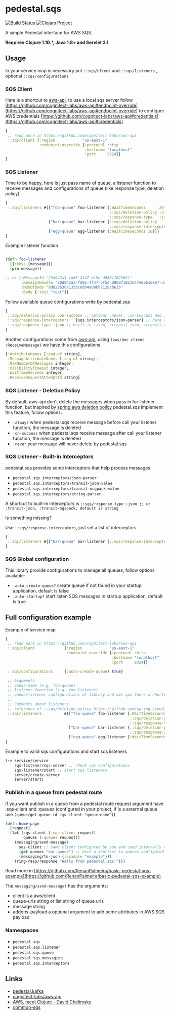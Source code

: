 
# pedestal.sqs

[![Build Status](https://travis-ci.org/RenanPalmeira/pedestal.sqs.svg?branch=master)](https://travis-ci.org/RenanPalmeira/pedestal.sqs)
[![Clojars Project](https://img.shields.io/clojars/v/pedestal.sqs.svg)](https://clojars.org/pedestal.sqs)

A simple Pedestal interface for AWS SQS.

**Requires Clojure 1.10.*, Java 1.8+ and Servlet 3.1**

## Usage

In your service map is necessary put `::sqs/client` and `::sqs/listeners`  , optional `::sqs/configurations`

### SQS Client

Here is a shortcut to [aws-api](https://github.com/cognitect-labs/aws-api), to use a local sqs server follow [https://github.com/cognitect-labs/aws-api#endpoint-override](https://github.com/cognitect-labs/aws-api#endpoint-override) to configure AWS credentials [https://github.com/cognitect-labs/aws-api#credentials](https://github.com/cognitect-labs/aws-api#credentials)

```clojure
{
 ;; read more in https://github.com/cognitect-labs/aws-api
 ::sqs/client {:region            "us-east-1"
               :endpoint-override {:protocol :http
                                   :hostname "localhost"
                                   :port     9324}}
}
```

### SQS Listener

Time to be happy, here is just pass name of queue, a listener function to receive messages and configurations of queue (like response type, deletion policy)

```clojure
{
 ::sqs/listeners #{["foo-queue" foo-listener {:WaitTimeSeconds      20
                                              ::sqs/deletion-policy :always
                                              ::sqs/response-type   :json}]
                   ["bar-queue" bar-listener {::sqs/deletion-policy       :on-success
                                              ::sqs/response-interceptors [sqs.interceptors/json-parser]}]
                   ["egg-queue" egg-listener {:WaitTimeSeconds 10}]}
}
```

Example listener function

```clojure

(defn foo-listener
  [{:keys [message]}]
  (prn message))

;; => {:MessageId "29d942a3-fd85-4f47-bf5d-d966f102364f"
       :ReceiptHandle "29d942a3-fd85-4f47-bf5d-d966f102364f#60b168b7-3a33-482e-a0e3-a9dd77b679b7"
       :MD5OfBody "9d822b36a135bc8d94a09b67128cb63b"
       :Body {:test "test"}}

```

Follow available queue configurations write by pedestal.sqs

```clojure
{
 ::sqs/deletion-policy :on-success ;; options :never, :on-success and :always, default is :never
 ::sqs/response-interceptors ``[sqs.interceptors/json-parser] ;; here we have access a put interceptors to manage received messages
 ::sqs/response-type :json ;; built-in :json, :transit-json, :transit-mgspack, default is string
}
```

Another configurations come from [aws-api](https://github.com/cognitect-labs/aws-api), using `(aws/doc client :ReceiveMessage)` we have this configurations

```clojure
{:AttributeNames [:seq-of string],
 :MessageAttributeNames [:seq-of string],
 :MaxNumberOfMessages integer,
 :VisibilityTimeout integer,
 :WaitTimeSeconds integer,
 :ReceiveRequestAttemptId string}
```

### SQS Listener - Deletion Policy

By default, aws-api don't delete the messages when pass in for listener function, but inspired by [spring aws deletion policy](https://stackoverflow.com/questions/45710139/spring-cloud-aws-sqs-deletion-policy)  pedestal.sqs implement this feature, follow options:

* `:always` when pedestal.sqs receive message before call your listener function, the message is deleted
* `:on-success` when pedestal.sqs receive message after call your listener function, the message is deleted
* `:never` your message will never delete by pedestal.sqs

### SQS Listener - Built-in Interceptors

pedestal.sqs provides some interceptors that help process messages.

* `pedestal.sqs.interceptors/json-parser`
* `pedestal.sqs.interceptors/transit-json-value`
* `pedestal.sqs.interceptors/transit-msgpack-value`
* `pedestal.sqs.interceptors/string-parser`

A shortcut to built-in interceptors is `::sqs/response-type :json ;; or :transit-json, :transit-mgspack, default is string`

Is something missing?

Use `::sqs/response-interceptors`, just set a list of interceptors

```clojure
{
 ::sqs/listeners #{["bar-queue" bar-listener {::sqs/response-interceptors [sqs.interceptors/transit-json-parser]}]
}
```

### SQS Global configuration

This library provide configurations to manage all queues, follow options available:

* `:auto-create-queue?` create queue if not found in your startup application, default is false
* `:auto-startup?` start listen SQS messages in startup application, default is true

## Full configuration example

Example of service map

```clojure
{
 ;; read more in https://github.com/cognitect-labs/aws-api
 ::sqs/client             {:region            "us-east-1"
                           :endpoint-override {:protocol :http
                                               :hostname "localhost"
                                               :port     9324}}

 ::sqs/configurations     {:auto-create-queue? true}

 ;; Arguments
 ;; queue-name (e.g. foo-queue)
 ;; listener function (e.g. foo-listener)
 ;; queue/listener configurations of library and aws-api (here a shortcut to (aws/doc :ReceiveMessage))
 ;;
 ;; Comments about listeners
 ;; reference of ::sqs/deletion-policy https://github.com/spring-cloud/spring-cloud-aws/blob/v2.1.2.RELEASE/spring-cloud-aws-messaging/src/main/java/org/springframework/cloud/aws/messaging/listener/SqsMessageDeletionPolicy.java#L45
 ::sqs/listeners          #{["foo-queue" foo-listener {:WaitTimeSeconds      20
                                                       ::sqs/deletion-policy :always
                                                       ::sqs/response-type   :json}]
                            ["bar-queue" bar-listener {::sqs/deletion-policy       :on-success
                                                       ::sqs/response-interceptors [sqs.interceptors/json-parser]}]
                            ["egg-queue" egg-listener {:WaitTimeSeconds 10}]}
}
```

Example to valid sqs configurations and start sqs listeners

```clojure
(-> service/service
    sqs-listener/sqs-server ;; check sqs configurations
    sqs-listener/start ;; start sqs listeners
    server/create-server
    server/start)
```

### Publish in a queue from pedestal route

If you want publish in a queue from a pedestal route request argument have :sqs-client and :queues (configured in your project, if is a external queue use `(queue/get-queue-id sqs-client "queue-name")`) 

```clojure
(defn home-page
  [request]
  (let [sqs-client (:sqs-client request)
        queues (:queues request)]
    (messaging/send-message!
      sqs-client ;; same client configured by you and used internally of pedestal.sqs
      (get queues "bar-queue") ;; here a shortcut to queues configured in your project
      (messaging/to-json {:example "example"}))
    (ring-resp/response "Hello from pedestal.sqs!")))
```

Read more in [https://github.com/RenanPalmeira/basic-pedestal-sqs-example](https://github.com/RenanPalmeira/basic-pedestal-sqs-example)

The `messaging/send-message!` has the arguments:

* client is a aws/client
* queue-urls string or list string of queue urls
* message string
* addons-payload a optional argument to add some attributes in AWS SQS payload

### Namespaces 

* `pedestal.sqs`
* `pedestal.sqs.listener`
* `pedestal.sqs.queue`
* `pedestal.sqs.messaging`
* `pedestal.sqs.interceptors`

## Links
* [pedestal.kafka](https://github.com/cognitect-labs/pedestal.kafka)
* [cognitect-labs/aws-api](https://github.com/cognitect-labs/aws-api)
* [AWS, meet Clojure - David Chelimsky](https://www.youtube.com/watch?v=ppDtDP0Rntw)
* [common-sqs](https://github.com/99Taxis/common-sqs)
